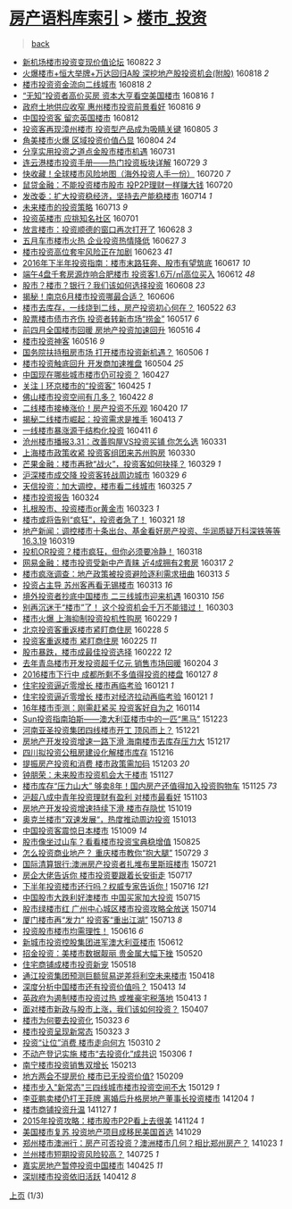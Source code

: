 [房产语料库索引](../../README.md)  > [楼市_投资](楼市_投资.md)
====
> [back](../README.md)

- [新机场楼市投资变现价值论坛](http://jkwz.applinzi.com/ittc/6869107358525031429.html#%E6%96%B0%E6%9C%BA%E5%9C%BA%E6%A5%BC%E5%B8%82%E6%8A%95%E8%B5%84%E5%8F%98%E7%8E%B0%E4%BB%B7%E5%80%BC%E8%AE%BA%E5%9D%9B) 160822 *3* 
- [火爆楼市+恒大举牌+万达回归A股 深挖地产股投资机会(附股)](http://jkwz.applinzi.com/ittc/6867763653180392453.html#%E7%81%AB%E7%88%86%E6%A5%BC%E5%B8%82%2B%E6%81%92%E5%A4%A7%E4%B8%BE%E7%89%8C%2B%E4%B8%87%E8%BE%BE%E5%9B%9E%E5%BD%92A%E8%82%A1+%E6%B7%B1%E6%8C%96%E5%9C%B0%E4%BA%A7%E8%82%A1%E6%8A%95%E8%B5%84%E6%9C%BA%E4%BC%9A%28%E9%99%84%E8%82%A1%29) 160818 *2* 
- [楼市投资资金流向二线城市](http://jkwz.applinzi.com/ittc/6867512814205404164.html#%E6%A5%BC%E5%B8%82%E6%8A%95%E8%B5%84%E8%B5%84%E9%87%91%E6%B5%81%E5%90%91%E4%BA%8C%E7%BA%BF%E5%9F%8E%E5%B8%82) 160818 *2* 
- [“无知”投资者高价买房 资本大亨看空美国楼市](http://jkwz.applinzi.com/ittc/6867070014972232708.html#%E2%80%9C%E6%97%A0%E7%9F%A5%E2%80%9D%E6%8A%95%E8%B5%84%E8%80%85%E9%AB%98%E4%BB%B7%E4%B9%B0%E6%88%BF+%E8%B5%84%E6%9C%AC%E5%A4%A7%E4%BA%A8%E7%9C%8B%E7%A9%BA%E7%BE%8E%E5%9B%BD%E6%A5%BC%E5%B8%82) 160816 *1* 
- [政府土地供应收窄 惠州楼市投资前景看好](http://jkwz.applinzi.com/ittc/6866882063130690565.html#%E6%94%BF%E5%BA%9C%E5%9C%9F%E5%9C%B0%E4%BE%9B%E5%BA%94%E6%94%B6%E7%AA%84+%E6%83%A0%E5%B7%9E%E6%A5%BC%E5%B8%82%E6%8A%95%E8%B5%84%E5%89%8D%E6%99%AF%E7%9C%8B%E5%A5%BD) 160816 *9* 
- [中国投资客 留恋英国楼市](http://jkwz.applinzi.com/ittc/6865410723487941637.html#%E4%B8%AD%E5%9B%BD%E6%8A%95%E8%B5%84%E5%AE%A2+%E7%95%99%E6%81%8B%E8%8B%B1%E5%9B%BD%E6%A5%BC%E5%B8%82) 160812  
- [投资客再现漳州楼市 投资型产品成为吸睛关键](http://jkwz.applinzi.com/ittc/6862891452736209925.html#%E6%8A%95%E8%B5%84%E5%AE%A2%E5%86%8D%E7%8E%B0%E6%BC%B3%E5%B7%9E%E6%A5%BC%E5%B8%82+%E6%8A%95%E8%B5%84%E5%9E%8B%E4%BA%A7%E5%93%81%E6%88%90%E4%B8%BA%E5%90%B8%E7%9D%9B%E5%85%B3%E9%94%AE) 160805 *3* 
- [角美楼市火爆 区域投资价值凸显](http://jkwz.applinzi.com/ittc/6862387663788835845.html#%E8%A7%92%E7%BE%8E%E6%A5%BC%E5%B8%82%E7%81%AB%E7%88%86+%E5%8C%BA%E5%9F%9F%E6%8A%95%E8%B5%84%E4%BB%B7%E5%80%BC%E5%87%B8%E6%98%BE) 160804 *24* 
- [分享实用投资之道点金股市楼市机遇](http://jkwz.applinzi.com/ittc/6861092266306962437.html#%E5%88%86%E4%BA%AB%E5%AE%9E%E7%94%A8%E6%8A%95%E8%B5%84%E4%B9%8B%E9%81%93%E7%82%B9%E9%87%91%E8%82%A1%E5%B8%82%E6%A5%BC%E5%B8%82%E6%9C%BA%E9%81%87) 160731  
- [连云港楼市投资手册——热门投资板块详解](http://jkwz.applinzi.com/ittc/6860302705335206917.html#%E8%BF%9E%E4%BA%91%E6%B8%AF%E6%A5%BC%E5%B8%82%E6%8A%95%E8%B5%84%E6%89%8B%E5%86%8C%E2%80%94%E2%80%94%E7%83%AD%E9%97%A8%E6%8A%95%E8%B5%84%E6%9D%BF%E5%9D%97%E8%AF%A6%E8%A7%A3) 160729 *3* 
- [快收藏！全球楼市风险地图（海外投资人手一份）](http://jkwz.applinzi.com/ittc/6856928719259845636.html#%E5%BF%AB%E6%94%B6%E8%97%8F%EF%BC%81%E5%85%A8%E7%90%83%E6%A5%BC%E5%B8%82%E9%A3%8E%E9%99%A9%E5%9C%B0%E5%9B%BE%EF%BC%88%E6%B5%B7%E5%A4%96%E6%8A%95%E8%B5%84%E4%BA%BA%E6%89%8B%E4%B8%80%E4%BB%BD%EF%BC%89) 160720 *7* 
- [鼠贷金融：不能投资楼市股市 投P2P理财一样赚大钱](http://jkwz.applinzi.com/ittc/6856867555108717573.html#%E9%BC%A0%E8%B4%B7%E9%87%91%E8%9E%8D%EF%BC%9A%E4%B8%8D%E8%83%BD%E6%8A%95%E8%B5%84%E6%A5%BC%E5%B8%82%E8%82%A1%E5%B8%82+%E6%8A%95P2P%E7%90%86%E8%B4%A2%E4%B8%80%E6%A0%B7%E8%B5%9A%E5%A4%A7%E9%92%B1) 160720  
- [发改委：扩大投资稳经济，坚持去产能稳楼市](http://jkwz.applinzi.com/ittc/6854685651005604868.html#%E5%8F%91%E6%94%B9%E5%A7%94%EF%BC%9A%E6%89%A9%E5%A4%A7%E6%8A%95%E8%B5%84%E7%A8%B3%E7%BB%8F%E6%B5%8E%EF%BC%8C%E5%9D%9A%E6%8C%81%E5%8E%BB%E4%BA%A7%E8%83%BD%E7%A8%B3%E6%A5%BC%E5%B8%82) 160714 *1* 
- [未来楼市的投资策略](http://jkwz.applinzi.com/ittc/6853552034934162437.html#%E6%9C%AA%E6%9D%A5%E6%A5%BC%E5%B8%82%E7%9A%84%E6%8A%95%E8%B5%84%E7%AD%96%E7%95%A5) 160713 *9* 
- [投资英楼市 应挑知名社区](http://jkwz.applinzi.com/ittc/6849921552992437252.html#%E6%8A%95%E8%B5%84%E8%8B%B1%E6%A5%BC%E5%B8%82+%E5%BA%94%E6%8C%91%E7%9F%A5%E5%90%8D%E7%A4%BE%E5%8C%BA) 160701  
- [放言楼市：投资顺德的窗口再次打开了](http://jkwz.applinzi.com/ittc/6848590905162073092.html#%E6%94%BE%E8%A8%80%E6%A5%BC%E5%B8%82%EF%BC%9A%E6%8A%95%E8%B5%84%E9%A1%BA%E5%BE%B7%E7%9A%84%E7%AA%97%E5%8F%A3%E5%86%8D%E6%AC%A1%E6%89%93%E5%BC%80%E4%BA%86) 160628 *3* 
- [五月车市楼市火热 企业投资热情降低](http://jkwz.applinzi.com/ittc/6848305510427919365.html#%E4%BA%94%E6%9C%88%E8%BD%A6%E5%B8%82%E6%A5%BC%E5%B8%82%E7%81%AB%E7%83%AD+%E4%BC%81%E4%B8%9A%E6%8A%95%E8%B5%84%E7%83%AD%E6%83%85%E9%99%8D%E4%BD%8E) 160627 *3* 
- [楼市投资高位套牢风险正在加剧](http://jkwz.applinzi.com/ittc/6846860616257766405.html#%E6%A5%BC%E5%B8%82%E6%8A%95%E8%B5%84%E9%AB%98%E4%BD%8D%E5%A5%97%E7%89%A2%E9%A3%8E%E9%99%A9%E6%AD%A3%E5%9C%A8%E5%8A%A0%E5%89%A7) 160623 *41* 
- [2016年下半年投资指南：楼市末路狂奔、股市有望筑底](http://jkwz.applinzi.com/ittc/6844602666214491141.html#2016%E5%B9%B4%E4%B8%8B%E5%8D%8A%E5%B9%B4%E6%8A%95%E8%B5%84%E6%8C%87%E5%8D%97%EF%BC%9A%E6%A5%BC%E5%B8%82%E6%9C%AB%E8%B7%AF%E7%8B%82%E5%A5%94%E3%80%81%E8%82%A1%E5%B8%82%E6%9C%89%E6%9C%9B%E7%AD%91%E5%BA%95) 160617 *10* 
- [端午4盘千套房源炸响合肥楼市 投资客1.6万/㎡高位买入](http://jkwz.applinzi.com/ittc/6842772426748068868.html#%E7%AB%AF%E5%8D%884%E7%9B%98%E5%8D%83%E5%A5%97%E6%88%BF%E6%BA%90%E7%82%B8%E5%93%8D%E5%90%88%E8%82%A5%E6%A5%BC%E5%B8%82+%E6%8A%95%E8%B5%84%E5%AE%A21.6%E4%B8%87%2F%E3%8E%A1%E9%AB%98%E4%BD%8D%E4%B9%B0%E5%85%A5) 160612 *48* 
- [股市？楼市？银行？我们该如何选择投资](http://jkwz.applinzi.com/ittc/6841287166646551556.html#%E8%82%A1%E5%B8%82%EF%BC%9F%E6%A5%BC%E5%B8%82%EF%BC%9F%E9%93%B6%E8%A1%8C%EF%BC%9F%E6%88%91%E4%BB%AC%E8%AF%A5%E5%A6%82%E4%BD%95%E9%80%89%E6%8B%A9%E6%8A%95%E8%B5%84) 160608 *23* 
- [揭秘！南京6月楼市投资哪最合适？](http://jkwz.applinzi.com/ittc/6840670991134753797.html#%E6%8F%AD%E7%A7%98%EF%BC%81%E5%8D%97%E4%BA%AC6%E6%9C%88%E6%A5%BC%E5%B8%82%E6%8A%95%E8%B5%84%E5%93%AA%E6%9C%80%E5%90%88%E9%80%82%EF%BC%9F) 160606  
- [楼市去库存，一线烧到二线，房产投资初心何在？](http://jkwz.applinzi.com/ittc/6834955431658914820.html#%E6%A5%BC%E5%B8%82%E5%8E%BB%E5%BA%93%E5%AD%98%EF%BC%8C%E4%B8%80%E7%BA%BF%E7%83%A7%E5%88%B0%E4%BA%8C%E7%BA%BF%EF%BC%8C%E6%88%BF%E4%BA%A7%E6%8A%95%E8%B5%84%E5%88%9D%E5%BF%83%E4%BD%95%E5%9C%A8%EF%BC%9F) 160522 *63* 
- [股票楼市债市齐伤 投资者转新市场“捞金”](http://jkwz.applinzi.com/ittc/6833190116058989572.html#%E8%82%A1%E7%A5%A8%E6%A5%BC%E5%B8%82%E5%80%BA%E5%B8%82%E9%BD%90%E4%BC%A4+%E6%8A%95%E8%B5%84%E8%80%85%E8%BD%AC%E6%96%B0%E5%B8%82%E5%9C%BA%E2%80%9C%E6%8D%9E%E9%87%91%E2%80%9D) 160517 *6* 
- [前四月全国楼市回暖 房地产投资加速回升](http://jkwz.applinzi.com/ittc/6832789939401786373.html#%E5%89%8D%E5%9B%9B%E6%9C%88%E5%85%A8%E5%9B%BD%E6%A5%BC%E5%B8%82%E5%9B%9E%E6%9A%96+%E6%88%BF%E5%9C%B0%E4%BA%A7%E6%8A%95%E8%B5%84%E5%8A%A0%E9%80%9F%E5%9B%9E%E5%8D%87) 160516 *4* 
- [楼市投资神客](http://jkwz.applinzi.com/ittc/6832622726233457668.html#%E6%A5%BC%E5%B8%82%E6%8A%95%E8%B5%84%E7%A5%9E%E5%AE%A2) 160516 *9* 
- [国务院扶持租房市场 打开楼市投资新机遇？](http://jkwz.applinzi.com/ittc/6829038676554023941.html#%E5%9B%BD%E5%8A%A1%E9%99%A2%E6%89%B6%E6%8C%81%E7%A7%9F%E6%88%BF%E5%B8%82%E5%9C%BA+%E6%89%93%E5%BC%80%E6%A5%BC%E5%B8%82%E6%8A%95%E8%B5%84%E6%96%B0%E6%9C%BA%E9%81%87%EF%BC%9F) 160506 *1* 
- [楼市投资触底回升 开发商加速推盘](http://jkwz.applinzi.com/ittc/6828258855313998852.html#%E6%A5%BC%E5%B8%82%E6%8A%95%E8%B5%84%E8%A7%A6%E5%BA%95%E5%9B%9E%E5%8D%87+%E5%BC%80%E5%8F%91%E5%95%86%E5%8A%A0%E9%80%9F%E6%8E%A8%E7%9B%98) 160504 *25* 
- [中国现在哪些城市楼市仍可投资？](http://jkwz.applinzi.com/ittc/6825827574802285572.html#%E4%B8%AD%E5%9B%BD%E7%8E%B0%E5%9C%A8%E5%93%AA%E4%BA%9B%E5%9F%8E%E5%B8%82%E6%A5%BC%E5%B8%82%E4%BB%8D%E5%8F%AF%E6%8A%95%E8%B5%84%EF%BC%9F) 160427  
- [关注丨环京楼市的“投资客”](http://jkwz.applinzi.com/ittc/6825036811545887749.html#%E5%85%B3%E6%B3%A8%E4%B8%A8%E7%8E%AF%E4%BA%AC%E6%A5%BC%E5%B8%82%E7%9A%84%E2%80%9C%E6%8A%95%E8%B5%84%E5%AE%A2%E2%80%9D) 160425 *1* 
- [佛山楼市投资空间有几多？](http://jkwz.applinzi.com/ittc/6823782540728861701.html#%E4%BD%9B%E5%B1%B1%E6%A5%BC%E5%B8%82%E6%8A%95%E8%B5%84%E7%A9%BA%E9%97%B4%E6%9C%89%E5%87%A0%E5%A4%9A%EF%BC%9F) 160422 *8* 
- [二线楼市接棒涨价！房产投资不乐观](http://jkwz.applinzi.com/ittc/6823100887996040196.html#%E4%BA%8C%E7%BA%BF%E6%A5%BC%E5%B8%82%E6%8E%A5%E6%A3%92%E6%B6%A8%E4%BB%B7%EF%BC%81%E6%88%BF%E4%BA%A7%E6%8A%95%E8%B5%84%E4%B8%8D%E4%B9%90%E8%A7%82) 160420 *17* 
- [揭秘二线楼市崛起：投资需求是推手](http://jkwz.applinzi.com/ittc/6820414173691266053.html#%E6%8F%AD%E7%A7%98%E4%BA%8C%E7%BA%BF%E6%A5%BC%E5%B8%82%E5%B4%9B%E8%B5%B7%EF%BC%9A%E6%8A%95%E8%B5%84%E9%9C%80%E6%B1%82%E6%98%AF%E6%8E%A8%E6%89%8B) 160413 *7* 
- [一线楼市暴涨源于结构化投资](http://jkwz.applinzi.com/ittc/6819736641962771461.html#%E4%B8%80%E7%BA%BF%E6%A5%BC%E5%B8%82%E6%9A%B4%E6%B6%A8%E6%BA%90%E4%BA%8E%E7%BB%93%E6%9E%84%E5%8C%96%E6%8A%95%E8%B5%84) 160411 *6* 
- [沧州楼市播报3.31：改善购屋VS投资买铺 你怎么选](http://jkwz.applinzi.com/ittc/6815668740876141573.html#%E6%B2%A7%E5%B7%9E%E6%A5%BC%E5%B8%82%E6%92%AD%E6%8A%A53.31%EF%BC%9A%E6%94%B9%E5%96%84%E8%B4%AD%E5%B1%8BVS%E6%8A%95%E8%B5%84%E4%B9%B0%E9%93%BA+%E4%BD%A0%E6%80%8E%E4%B9%88%E9%80%89) 160331  
- [上海楼市政策收紧 投资客组团来苏州购房](http://jkwz.applinzi.com/ittc/6815353260093211653.html#%E4%B8%8A%E6%B5%B7%E6%A5%BC%E5%B8%82%E6%94%BF%E7%AD%96%E6%94%B6%E7%B4%A7+%E6%8A%95%E8%B5%84%E5%AE%A2%E7%BB%84%E5%9B%A2%E6%9D%A5%E8%8B%8F%E5%B7%9E%E8%B4%AD%E6%88%BF) 160330  
- [芒果金融：楼市再掀“战火”，投资客如何抉择？](http://jkwz.applinzi.com/ittc/6815076724903511044.html#%E8%8A%92%E6%9E%9C%E9%87%91%E8%9E%8D%EF%BC%9A%E6%A5%BC%E5%B8%82%E5%86%8D%E6%8E%80%E2%80%9C%E6%88%98%E7%81%AB%E2%80%9D%EF%BC%8C%E6%8A%95%E8%B5%84%E5%AE%A2%E5%A6%82%E4%BD%95%E6%8A%89%E6%8B%A9%EF%BC%9F) 160329 *1* 
- [沪深楼市成交降 投资客转战周边城市](http://jkwz.applinzi.com/ittc/6814872349656482820.html#%E6%B2%AA%E6%B7%B1%E6%A5%BC%E5%B8%82%E6%88%90%E4%BA%A4%E9%99%8D+%E6%8A%95%E8%B5%84%E5%AE%A2%E8%BD%AC%E6%88%98%E5%91%A8%E8%BE%B9%E5%9F%8E%E5%B8%82) 160329 *6* 
- [天信投资：加大调控，楼市看二线城市](http://jkwz.applinzi.com/ittc/6813488975444444165.html#%E5%A4%A9%E4%BF%A1%E6%8A%95%E8%B5%84%EF%BC%9A%E5%8A%A0%E5%A4%A7%E8%B0%83%E6%8E%A7%EF%BC%8C%E6%A5%BC%E5%B8%82%E7%9C%8B%E4%BA%8C%E7%BA%BF%E5%9F%8E%E5%B8%82) 160325 *7* 
- [楼市投资报告](http://jkwz.applinzi.com/ittc/6813021067597579269.html#%E6%A5%BC%E5%B8%82%E6%8A%95%E8%B5%84%E6%8A%A5%E5%91%8A) 160324  
- [扎根股市、投资楼市or黄金市](http://jkwz.applinzi.com/ittc/6812807625473262597.html#%E6%89%8E%E6%A0%B9%E8%82%A1%E5%B8%82%E3%80%81%E6%8A%95%E8%B5%84%E6%A5%BC%E5%B8%82or%E9%BB%84%E9%87%91%E5%B8%82) 160323 *1* 
- [楼市或将告别“疯狂”，投资者急了！](http://jkwz.applinzi.com/ittc/6812091361381581828.html#%E6%A5%BC%E5%B8%82%E6%88%96%E5%B0%86%E5%91%8A%E5%88%AB%E2%80%9C%E7%96%AF%E7%8B%82%E2%80%9D%EF%BC%8C%E6%8A%95%E8%B5%84%E8%80%85%E6%80%A5%E4%BA%86%EF%BC%81) 160321 *18* 
- [地产新闻：调控楼市十条出台、基金看好房产投资、华润质疑万科深铁等等16.3.19](http://jkwz.applinzi.com/ittc/6811211559162348548.html#%E5%9C%B0%E4%BA%A7%E6%96%B0%E9%97%BB%EF%BC%9A%E8%B0%83%E6%8E%A7%E6%A5%BC%E5%B8%82%E5%8D%81%E6%9D%A1%E5%87%BA%E5%8F%B0%E3%80%81%E5%9F%BA%E9%87%91%E7%9C%8B%E5%A5%BD%E6%88%BF%E4%BA%A7%E6%8A%95%E8%B5%84%E3%80%81%E5%8D%8E%E6%B6%A6%E8%B4%A8%E7%96%91%E4%B8%87%E7%A7%91%E6%B7%B1%E9%93%81%E7%AD%89%E7%AD%8916.3.19) 160319  
- [投机OR投资？楼市疯狂，但你必须要冷静！](http://jkwz.applinzi.com/ittc/6810933730273133573.html#%E6%8A%95%E6%9C%BAOR%E6%8A%95%E8%B5%84%EF%BC%9F%E6%A5%BC%E5%B8%82%E7%96%AF%E7%8B%82%EF%BC%8C%E4%BD%86%E4%BD%A0%E5%BF%85%E9%A1%BB%E8%A6%81%E5%86%B7%E9%9D%99%EF%BC%81) 160318  
- [网易金融：楼市投资受新中产青睐 近4成拥有2套房](http://jkwz.applinzi.com/ittc/6810575394721760260.html#%E7%BD%91%E6%98%93%E9%87%91%E8%9E%8D%EF%BC%9A%E6%A5%BC%E5%B8%82%E6%8A%95%E8%B5%84%E5%8F%97%E6%96%B0%E4%B8%AD%E4%BA%A7%E9%9D%92%E7%9D%90+%E8%BF%914%E6%88%90%E6%8B%A5%E6%9C%892%E5%A5%97%E6%88%BF) 160317 *2* 
- [楼市疯涨调查：地产政策被投资避险逐利需求扭曲](http://jkwz.applinzi.com/ittc/6809033604512351237.html#%E6%A5%BC%E5%B8%82%E7%96%AF%E6%B6%A8%E8%B0%83%E6%9F%A5%EF%BC%9A%E5%9C%B0%E4%BA%A7%E6%94%BF%E7%AD%96%E8%A2%AB%E6%8A%95%E8%B5%84%E9%81%BF%E9%99%A9%E9%80%90%E5%88%A9%E9%9C%80%E6%B1%82%E6%89%AD%E6%9B%B2) 160313 *5* 
- [投资占主导 苏州客再看无锡楼市](http://jkwz.applinzi.com/ittc/6809079539112084484.html#%E6%8A%95%E8%B5%84%E5%8D%A0%E4%B8%BB%E5%AF%BC+%E8%8B%8F%E5%B7%9E%E5%AE%A2%E5%86%8D%E7%9C%8B%E6%97%A0%E9%94%A1%E6%A5%BC%E5%B8%82) 160313 *16* 
- [境外投资者抄底中国楼市 二三线城市迎来机遇](http://jkwz.applinzi.com/ittc/6807971753267561477.html#%E5%A2%83%E5%A4%96%E6%8A%95%E8%B5%84%E8%80%85%E6%8A%84%E5%BA%95%E4%B8%AD%E5%9B%BD%E6%A5%BC%E5%B8%82+%E4%BA%8C%E4%B8%89%E7%BA%BF%E5%9F%8E%E5%B8%82%E8%BF%8E%E6%9D%A5%E6%9C%BA%E9%81%87) 160310 *156* 
- [别再沉迷于“楼市”了！ 这个投资机会千万不能错过！](http://jkwz.applinzi.com/ittc/6805411015114097668.html#%E5%88%AB%E5%86%8D%E6%B2%89%E8%BF%B7%E4%BA%8E%E2%80%9C%E6%A5%BC%E5%B8%82%E2%80%9D%E4%BA%86%EF%BC%81+%E8%BF%99%E4%B8%AA%E6%8A%95%E8%B5%84%E6%9C%BA%E4%BC%9A%E5%8D%83%E4%B8%87%E4%B8%8D%E8%83%BD%E9%94%99%E8%BF%87%EF%BC%81) 160303  
- [楼市火爆 上海抑制投资投机性购房](http://jkwz.applinzi.com/ittc/6804287749511185412.html#%E6%A5%BC%E5%B8%82%E7%81%AB%E7%88%86+%E4%B8%8A%E6%B5%B7%E6%8A%91%E5%88%B6%E6%8A%95%E8%B5%84%E6%8A%95%E6%9C%BA%E6%80%A7%E8%B4%AD%E6%88%BF) 160229 *1* 
- [北京投资客重返楼市紧盯商住房](http://jkwz.applinzi.com/ittc/6803919399958348805.html#%E5%8C%97%E4%BA%AC%E6%8A%95%E8%B5%84%E5%AE%A2%E9%87%8D%E8%BF%94%E6%A5%BC%E5%B8%82%E7%B4%A7%E7%9B%AF%E5%95%86%E4%BD%8F%E6%88%BF) 160228 *5* 
- [投资客重返楼市 紧盯商住房](http://jkwz.applinzi.com/ittc/6802665455982478340.html#%E6%8A%95%E8%B5%84%E5%AE%A2%E9%87%8D%E8%BF%94%E6%A5%BC%E5%B8%82+%E7%B4%A7%E7%9B%AF%E5%95%86%E4%BD%8F%E6%88%BF) 160225 *11* 
- [股市暴跌，楼市成最佳投资选择](http://jkwz.applinzi.com/ittc/6801582542587167748.html#%E8%82%A1%E5%B8%82%E6%9A%B4%E8%B7%8C%EF%BC%8C%E6%A5%BC%E5%B8%82%E6%88%90%E6%9C%80%E4%BD%B3%E6%8A%95%E8%B5%84%E9%80%89%E6%8B%A9) 160222 *12* 
- [去年青岛楼市开发投资超千亿元 销售市场回暖](http://jkwz.applinzi.com/ittc/6795025167214445572.html#%E5%8E%BB%E5%B9%B4%E9%9D%92%E5%B2%9B%E6%A5%BC%E5%B8%82%E5%BC%80%E5%8F%91%E6%8A%95%E8%B5%84%E8%B6%85%E5%8D%83%E4%BA%BF%E5%85%83+%E9%94%80%E5%94%AE%E5%B8%82%E5%9C%BA%E5%9B%9E%E6%9A%96) 160204 *3* 
- [2016楼市下行中 成都所剩不多值得投资的楼盘](http://jkwz.applinzi.com/ittc/6791928075147281412.html#2016%E6%A5%BC%E5%B8%82%E4%B8%8B%E8%A1%8C%E4%B8%AD+%E6%88%90%E9%83%BD%E6%89%80%E5%89%A9%E4%B8%8D%E5%A4%9A%E5%80%BC%E5%BE%97%E6%8A%95%E8%B5%84%E7%9A%84%E6%A5%BC%E7%9B%98) 160127 *8* 
- [住宅投资逼近零增长 楼市再临考验](http://jkwz.applinzi.com/ittc/6789705284570317829.html#%E4%BD%8F%E5%AE%85%E6%8A%95%E8%B5%84%E9%80%BC%E8%BF%91%E9%9B%B6%E5%A2%9E%E9%95%BF+%E6%A5%BC%E5%B8%82%E5%86%8D%E4%B8%B4%E8%80%83%E9%AA%8C) 160121 *1* 
- [住宅投资逼近零增长 楼市对经济拉动再临考验](http://jkwz.applinzi.com/ittc/6789678812476474372.html#%E4%BD%8F%E5%AE%85%E6%8A%95%E8%B5%84%E9%80%BC%E8%BF%91%E9%9B%B6%E5%A2%9E%E9%95%BF+%E6%A5%BC%E5%B8%82%E5%AF%B9%E7%BB%8F%E6%B5%8E%E6%8B%89%E5%8A%A8%E5%86%8D%E4%B8%B4%E8%80%83%E9%AA%8C) 160121 *1* 
- [16年楼市歪测：刚需赶紧买 投资客好自为之](http://jkwz.applinzi.com/ittc/6787196180996031492.html#16%E5%B9%B4%E6%A5%BC%E5%B8%82%E6%AD%AA%E6%B5%8B%EF%BC%9A%E5%88%9A%E9%9C%80%E8%B5%B6%E7%B4%A7%E4%B9%B0+%E6%8A%95%E8%B5%84%E5%AE%A2%E5%A5%BD%E8%87%AA%E4%B8%BA%E4%B9%8B) 160114  
- [Sun投资指南珀斯——澳大利亚楼市中的一匹“黑马”](http://jkwz.applinzi.com/ittc/6779068985861735428.html#Sun%E6%8A%95%E8%B5%84%E6%8C%87%E5%8D%97%E7%8F%80%E6%96%AF%E2%80%94%E2%80%94%E6%BE%B3%E5%A4%A7%E5%88%A9%E4%BA%9A%E6%A5%BC%E5%B8%82%E4%B8%AD%E7%9A%84%E4%B8%80%E5%8C%B9%E2%80%9C%E9%BB%91%E9%A9%AC%E2%80%9D) 151223  
- [河南亚圣投资集团四线楼市开工 顶风而上？](http://jkwz.applinzi.com/ittc/6778203190717842436.html#%E6%B2%B3%E5%8D%97%E4%BA%9A%E5%9C%A3%E6%8A%95%E8%B5%84%E9%9B%86%E5%9B%A2%E5%9B%9B%E7%BA%BF%E6%A5%BC%E5%B8%82%E5%BC%80%E5%B7%A5+%E9%A1%B6%E9%A3%8E%E8%80%8C%E4%B8%8A%EF%BC%9F) 151221  
- [房地产开发投资增速一路下滑 海南楼市去库存压力大](http://jkwz.applinzi.com/ittc/6776726521318474757.html#%E6%88%BF%E5%9C%B0%E4%BA%A7%E5%BC%80%E5%8F%91%E6%8A%95%E8%B5%84%E5%A2%9E%E9%80%9F%E4%B8%80%E8%B7%AF%E4%B8%8B%E6%BB%91+%E6%B5%B7%E5%8D%97%E6%A5%BC%E5%B8%82%E5%8E%BB%E5%BA%93%E5%AD%98%E5%8E%8B%E5%8A%9B%E5%A4%A7) 151217  
- [四川拟投资公租房建设化解楼市库存](http://jkwz.applinzi.com/ittc/6776463642820346884.html#%E5%9B%9B%E5%B7%9D%E6%8B%9F%E6%8A%95%E8%B5%84%E5%85%AC%E7%A7%9F%E6%88%BF%E5%BB%BA%E8%AE%BE%E5%8C%96%E8%A7%A3%E6%A5%BC%E5%B8%82%E5%BA%93%E5%AD%98) 151216  
- [提振房产投资和消费 楼市政策需加码](http://jkwz.applinzi.com/ittc/6771382313946711044.html#%E6%8F%90%E6%8C%AF%E6%88%BF%E4%BA%A7%E6%8A%95%E8%B5%84%E5%92%8C%E6%B6%88%E8%B4%B9+%E6%A5%BC%E5%B8%82%E6%94%BF%E7%AD%96%E9%9C%80%E5%8A%A0%E7%A0%81) 151203 *20* 
- [钟朋荣：未来股市投资机会大于楼市](http://jkwz.applinzi.com/ittc/6769275823563736069.html#%E9%92%9F%E6%9C%8B%E8%8D%A3%EF%BC%9A%E6%9C%AA%E6%9D%A5%E8%82%A1%E5%B8%82%E6%8A%95%E8%B5%84%E6%9C%BA%E4%BC%9A%E5%A4%A7%E4%BA%8E%E6%A5%BC%E5%B8%82) 151127  
- [楼市库存“压力山大” 够卖8年！国内房产还值得加入投资购物车](http://jkwz.applinzi.com/ittc/6768653901217940485.html#%E6%A5%BC%E5%B8%82%E5%BA%93%E5%AD%98%E2%80%9C%E5%8E%8B%E5%8A%9B%E5%B1%B1%E5%A4%A7%E2%80%9D+%E5%A4%9F%E5%8D%968%E5%B9%B4%EF%BC%81%E5%9B%BD%E5%86%85%E6%88%BF%E4%BA%A7%E8%BF%98%E5%80%BC%E5%BE%97%E5%8A%A0%E5%85%A5%E6%8A%95%E8%B5%84%E8%B4%AD%E7%89%A9%E8%BD%A6) 151125 *73* 
- [沪超八成中青年投资理财有盈利 对楼市最看好](http://jkwz.applinzi.com/ittc/6760410685905568772.html#%E6%B2%AA%E8%B6%85%E5%85%AB%E6%88%90%E4%B8%AD%E9%9D%92%E5%B9%B4%E6%8A%95%E8%B5%84%E7%90%86%E8%B4%A2%E6%9C%89%E7%9B%88%E5%88%A9+%E5%AF%B9%E6%A5%BC%E5%B8%82%E6%9C%80%E7%9C%8B%E5%A5%BD) 151103  
- [房地产开发投资增速持续下滑 楼市存隐忧](http://jkwz.applinzi.com/ittc/6754877796255876100.html#%E6%88%BF%E5%9C%B0%E4%BA%A7%E5%BC%80%E5%8F%91%E6%8A%95%E8%B5%84%E5%A2%9E%E9%80%9F%E6%8C%81%E7%BB%AD%E4%B8%8B%E6%BB%91+%E6%A5%BC%E5%B8%82%E5%AD%98%E9%9A%90%E5%BF%A7) 151019  
- [奥克兰楼市”双速发展“，热度推动周边投资](http://jkwz.applinzi.com/ittc/6752664676917036036.html#%E5%A5%A5%E5%85%8B%E5%85%B0%E6%A5%BC%E5%B8%82%E2%80%9D%E5%8F%8C%E9%80%9F%E5%8F%91%E5%B1%95%E2%80%9C%EF%BC%8C%E7%83%AD%E5%BA%A6%E6%8E%A8%E5%8A%A8%E5%91%A8%E8%BE%B9%E6%8A%95%E8%B5%84) 151013  
- [中国投资客震惊日本楼市](http://jkwz.applinzi.com/ittc/6750999462261539844.html#%E4%B8%AD%E5%9B%BD%E6%8A%95%E8%B5%84%E5%AE%A2%E9%9C%87%E6%83%8A%E6%97%A5%E6%9C%AC%E6%A5%BC%E5%B8%82) 151009 *14* 
- [股市像坐过山车？看看楼市投资宝典稳增值](http://jkwz.applinzi.com/ittc/6734603196977415173.html#%E8%82%A1%E5%B8%82%E5%83%8F%E5%9D%90%E8%BF%87%E5%B1%B1%E8%BD%A6%EF%BC%9F%E7%9C%8B%E7%9C%8B%E6%A5%BC%E5%B8%82%E6%8A%95%E8%B5%84%E5%AE%9D%E5%85%B8%E7%A8%B3%E5%A2%9E%E5%80%BC) 150825  
- [怎么投资商业地产？ 重庆楼市教你“抱大腿”](http://jkwz.applinzi.com/ittc/547650615388112400.html#%E6%80%8E%E4%B9%88%E6%8A%95%E8%B5%84%E5%95%86%E4%B8%9A%E5%9C%B0%E4%BA%A7%EF%BC%9F+%E9%87%8D%E5%BA%86%E6%A5%BC%E5%B8%82%E6%95%99%E4%BD%A0%E2%80%9C%E6%8A%B1%E5%A4%A7%E8%85%BF%E2%80%9D) 150729 *3* 
- [国际清算银行:澳洲房产投资者扎堆布里斯班楼市](http://jkwz.applinzi.com/ittc/547650615150841690.html#%E5%9B%BD%E9%99%85%E6%B8%85%E7%AE%97%E9%93%B6%E8%A1%8C%3A%E6%BE%B3%E6%B4%B2%E6%88%BF%E4%BA%A7%E6%8A%95%E8%B5%84%E8%80%85%E6%89%8E%E5%A0%86%E5%B8%83%E9%87%8C%E6%96%AF%E7%8F%AD%E6%A5%BC%E5%B8%82) 150721  
- [房企大佬告诉你 楼市投资要跟着长安街走](http://jkwz.applinzi.com/ittc/547650615079001848.html#%E6%88%BF%E4%BC%81%E5%A4%A7%E4%BD%AC%E5%91%8A%E8%AF%89%E4%BD%A0+%E6%A5%BC%E5%B8%82%E6%8A%95%E8%B5%84%E8%A6%81%E8%B7%9F%E7%9D%80%E9%95%BF%E5%AE%89%E8%A1%97%E8%B5%B0) 150717  
- [下半年投资楼市还行吗？权威专家告诉你 !](http://jkwz.applinzi.com/ittc/547650615075472833.html#%E4%B8%8B%E5%8D%8A%E5%B9%B4%E6%8A%95%E8%B5%84%E6%A5%BC%E5%B8%82%E8%BF%98%E8%A1%8C%E5%90%97%EF%BC%9F%E6%9D%83%E5%A8%81%E4%B8%93%E5%AE%B6%E5%91%8A%E8%AF%89%E4%BD%A0+%21) 150716 *121* 
- [中国股市大跌利好澳楼市 中国买家加大投资](http://jkwz.applinzi.com/ittc/547650615069013620.html#%E4%B8%AD%E5%9B%BD%E8%82%A1%E5%B8%82%E5%A4%A7%E8%B7%8C%E5%88%A9%E5%A5%BD%E6%BE%B3%E6%A5%BC%E5%B8%82+%E4%B8%AD%E5%9B%BD%E4%B9%B0%E5%AE%B6%E5%8A%A0%E5%A4%A7%E6%8A%95%E8%B5%84) 150715  
- [股市绿楼市红 广州中心城区楼市投资攻略全放送](http://jkwz.applinzi.com/ittc/547650615061493120.html#%E8%82%A1%E5%B8%82%E7%BB%BF%E6%A5%BC%E5%B8%82%E7%BA%A2+%E5%B9%BF%E5%B7%9E%E4%B8%AD%E5%BF%83%E5%9F%8E%E5%8C%BA%E6%A5%BC%E5%B8%82%E6%8A%95%E8%B5%84%E6%94%BB%E7%95%A5%E5%85%A8%E6%94%BE%E9%80%81) 150714  
- [厦门楼市再“发力” 投资客“重出江湖”](http://jkwz.applinzi.com/ittc/547650614912861609.html#%E5%8E%A6%E9%97%A8%E6%A5%BC%E5%B8%82%E5%86%8D%E2%80%9C%E5%8F%91%E5%8A%9B%E2%80%9D+%E6%8A%95%E8%B5%84%E5%AE%A2%E2%80%9C%E9%87%8D%E5%87%BA%E6%B1%9F%E6%B9%96%E2%80%9D) 150713 *8* 
- [投资股市楼市均需理性！](http://jkwz.applinzi.com/ittc/547650611421868658.html#%E6%8A%95%E8%B5%84%E8%82%A1%E5%B8%82%E6%A5%BC%E5%B8%82%E5%9D%87%E9%9C%80%E7%90%86%E6%80%A7%EF%BC%81) 150616 *6* 
- [新城市投资控股集团进军澳大利亚楼市](http://jkwz.applinzi.com/ittc/547650611420500538.html#%E6%96%B0%E5%9F%8E%E5%B8%82%E6%8A%95%E8%B5%84%E6%8E%A7%E8%82%A1%E9%9B%86%E5%9B%A2%E8%BF%9B%E5%86%9B%E6%BE%B3%E5%A4%A7%E5%88%A9%E4%BA%9A%E6%A5%BC%E5%B8%82) 150612  
- [招金投资：美楼市数据靓丽 贵金属大幅下挫](http://jkwz.applinzi.com/ittc/547650611414287224.html#%E6%8B%9B%E9%87%91%E6%8A%95%E8%B5%84%EF%BC%9A%E7%BE%8E%E6%A5%BC%E5%B8%82%E6%95%B0%E6%8D%AE%E9%9D%93%E4%B8%BD+%E8%B4%B5%E9%87%91%E5%B1%9E%E5%A4%A7%E5%B9%85%E4%B8%8B%E6%8C%AB) 150520  
- [住宅商铺成楼市投资新宠](http://jkwz.applinzi.com/ittc/547650611413395304.html#%E4%BD%8F%E5%AE%85%E5%95%86%E9%93%BA%E6%88%90%E6%A5%BC%E5%B8%82%E6%8A%95%E8%B5%84%E6%96%B0%E5%AE%A0) 150518  
- [通江投资集团预测巨额贸易逆差将利空未来楼市](http://jkwz.applinzi.com/ittc/547650611405542069.html#%E9%80%9A%E6%B1%9F%E6%8A%95%E8%B5%84%E9%9B%86%E5%9B%A2%E9%A2%84%E6%B5%8B%E5%B7%A8%E9%A2%9D%E8%B4%B8%E6%98%93%E9%80%86%E5%B7%AE%E5%B0%86%E5%88%A9%E7%A9%BA%E6%9C%AA%E6%9D%A5%E6%A5%BC%E5%B8%82) 150418  
- [深度分析中国楼市还有投资价值吗？](http://jkwz.applinzi.com/ittc/547650611402724877.html#%E6%B7%B1%E5%BA%A6%E5%88%86%E6%9E%90%E4%B8%AD%E5%9B%BD%E6%A5%BC%E5%B8%82%E8%BF%98%E6%9C%89%E6%8A%95%E8%B5%84%E4%BB%B7%E5%80%BC%E5%90%97%EF%BC%9F) 150413 *14* 
- [英政府为遏制楼市投资过热 或推豪宅税落地](http://jkwz.applinzi.com/ittc/547650611405490412.html#%E8%8B%B1%E6%94%BF%E5%BA%9C%E4%B8%BA%E9%81%8F%E5%88%B6%E6%A5%BC%E5%B8%82%E6%8A%95%E8%B5%84%E8%BF%87%E7%83%AD+%E6%88%96%E6%8E%A8%E8%B1%AA%E5%AE%85%E7%A8%8E%E8%90%BD%E5%9C%B0) 150413 *1* 
- [面对楼市新政与股市上涨，我们该如何投资？](http://jkwz.applinzi.com/ittc/547650611397768355.html#%E9%9D%A2%E5%AF%B9%E6%A5%BC%E5%B8%82%E6%96%B0%E6%94%BF%E4%B8%8E%E8%82%A1%E5%B8%82%E4%B8%8A%E6%B6%A8%EF%BC%8C%E6%88%91%E4%BB%AC%E8%AF%A5%E5%A6%82%E4%BD%95%E6%8A%95%E8%B5%84%EF%BC%9F) 150407  
- [楼市为何要去投资化](http://jkwz.applinzi.com/ittc/547650611401322082.html#%E6%A5%BC%E5%B8%82%E4%B8%BA%E4%BD%95%E8%A6%81%E5%8E%BB%E6%8A%95%E8%B5%84%E5%8C%96) 150323 *6* 
- [楼市投资呈现新常态](http://jkwz.applinzi.com/ittc/547650611400635441.html#%E6%A5%BC%E5%B8%82%E6%8A%95%E8%B5%84%E5%91%88%E7%8E%B0%E6%96%B0%E5%B8%B8%E6%80%81) 150323 *3* 
- [投资“让位”消费 楼市走向何方](http://jkwz.applinzi.com/ittc/547650611396156509.html#%E6%8A%95%E8%B5%84%E2%80%9C%E8%AE%A9%E4%BD%8D%E2%80%9D%E6%B6%88%E8%B4%B9+%E6%A5%BC%E5%B8%82%E8%B5%B0%E5%90%91%E4%BD%95%E6%96%B9) 150310 *2* 
- [不动产登记实施 楼市“去投资化”成共识](http://jkwz.applinzi.com/ittc/547650611395335109.html#%E4%B8%8D%E5%8A%A8%E4%BA%A7%E7%99%BB%E8%AE%B0%E5%AE%9E%E6%96%BD+%E6%A5%BC%E5%B8%82%E2%80%9C%E5%8E%BB%E6%8A%95%E8%B5%84%E5%8C%96%E2%80%9D%E6%88%90%E5%85%B1%E8%AF%86) 150306 *1* 
- [南宁楼市投资销售双增长](http://jkwz.applinzi.com/ittc/547650611392317816.html#%E5%8D%97%E5%AE%81%E6%A5%BC%E5%B8%82%E6%8A%95%E8%B5%84%E9%94%80%E5%94%AE%E5%8F%8C%E5%A2%9E%E9%95%BF) 150213  
- [地方两会不提房价 楼市已无投资价值?](http://jkwz.applinzi.com/ittc/547650611392585379.html#%E5%9C%B0%E6%96%B9%E4%B8%A4%E4%BC%9A%E4%B8%8D%E6%8F%90%E6%88%BF%E4%BB%B7+%E6%A5%BC%E5%B8%82%E5%B7%B2%E6%97%A0%E6%8A%95%E8%B5%84%E4%BB%B7%E5%80%BC%3F) 150209  
- [楼市步入&quot;新常态&quot;三四线城市楼市投资空间不大](http://jkwz.applinzi.com/ittc/547650611387892424.html#%E6%A5%BC%E5%B8%82%E6%AD%A5%E5%85%A5%26quot%3B%E6%96%B0%E5%B8%B8%E6%80%81%26quot%3B%E4%B8%89%E5%9B%9B%E7%BA%BF%E5%9F%8E%E5%B8%82%E6%A5%BC%E5%B8%82%E6%8A%95%E8%B5%84%E7%A9%BA%E9%97%B4%E4%B8%8D%E5%A4%A7) 150129 *1* 
- [李亚鹏卖楼仍打王菲牌 离婚后升格房地产董事长投资楼市](http://jkwz.applinzi.com/ittc/547650611381049833.html#%E6%9D%8E%E4%BA%9A%E9%B9%8F%E5%8D%96%E6%A5%BC%E4%BB%8D%E6%89%93%E7%8E%8B%E8%8F%B2%E7%89%8C+%E7%A6%BB%E5%A9%9A%E5%90%8E%E5%8D%87%E6%A0%BC%E6%88%BF%E5%9C%B0%E4%BA%A7%E8%91%A3%E4%BA%8B%E9%95%BF%E6%8A%95%E8%B5%84%E6%A5%BC%E5%B8%82) 141204 *1* 
- [楼市商铺投资升温](http://jkwz.applinzi.com/ittc/547650611382320469.html#%E6%A5%BC%E5%B8%82%E5%95%86%E9%93%BA%E6%8A%95%E8%B5%84%E5%8D%87%E6%B8%A9) 141127 *1* 
- [2015年投资攻略：楼市股市P2P看上去很美](http://jkwz.applinzi.com/ittc/547650611380251583.html#2015%E5%B9%B4%E6%8A%95%E8%B5%84%E6%94%BB%E7%95%A5%EF%BC%9A%E6%A5%BC%E5%B8%82%E8%82%A1%E5%B8%82P2P%E7%9C%8B%E4%B8%8A%E5%8E%BB%E5%BE%88%E7%BE%8E) 141124 *1* 
- [美国楼市复苏 投资地产项目成移民美国首选](http://jkwz.applinzi.com/ittc/547650611378352025.html#%E7%BE%8E%E5%9B%BD%E6%A5%BC%E5%B8%82%E5%A4%8D%E8%8B%8F+%E6%8A%95%E8%B5%84%E5%9C%B0%E4%BA%A7%E9%A1%B9%E7%9B%AE%E6%88%90%E7%A7%BB%E6%B0%91%E7%BE%8E%E5%9B%BD%E9%A6%96%E9%80%89) 141029  
- [郑州楼市澳洲行：房产可否投资？澳洲楼市几何？相比郑州房产？](http://jkwz.applinzi.com/ittc/547650611376951892.html#%E9%83%91%E5%B7%9E%E6%A5%BC%E5%B8%82%E6%BE%B3%E6%B4%B2%E8%A1%8C%EF%BC%9A%E6%88%BF%E4%BA%A7%E5%8F%AF%E5%90%A6%E6%8A%95%E8%B5%84%EF%BC%9F%E6%BE%B3%E6%B4%B2%E6%A5%BC%E5%B8%82%E5%87%A0%E4%BD%95%EF%BC%9F%E7%9B%B8%E6%AF%94%E9%83%91%E5%B7%9E%E6%88%BF%E4%BA%A7%EF%BC%9F) 141023 *1* 
- [兰州楼市短期投资风险较高？](http://jkwz.applinzi.com/ittc/547650611369559640.html#%E5%85%B0%E5%B7%9E%E6%A5%BC%E5%B8%82%E7%9F%AD%E6%9C%9F%E6%8A%95%E8%B5%84%E9%A3%8E%E9%99%A9%E8%BE%83%E9%AB%98%EF%BC%9F) 140725 *1* 
- [嘉实房地产暂停投资中国楼市](http://jkwz.applinzi.com/ittc/547650611364880245.html#%E5%98%89%E5%AE%9E%E6%88%BF%E5%9C%B0%E4%BA%A7%E6%9A%82%E5%81%9C%E6%8A%95%E8%B5%84%E4%B8%AD%E5%9B%BD%E6%A5%BC%E5%B8%82) 140425 *11* 
- [深圳楼市投资依旧活跃](http://jkwz.applinzi.com/ittc/547650611362092754.html#%E6%B7%B1%E5%9C%B3%E6%A5%BC%E5%B8%82%E6%8A%95%E8%B5%84%E4%BE%9D%E6%97%A7%E6%B4%BB%E8%B7%83) 140412 *8* 


 [上页](楼市_投资2.md)           (1/3)